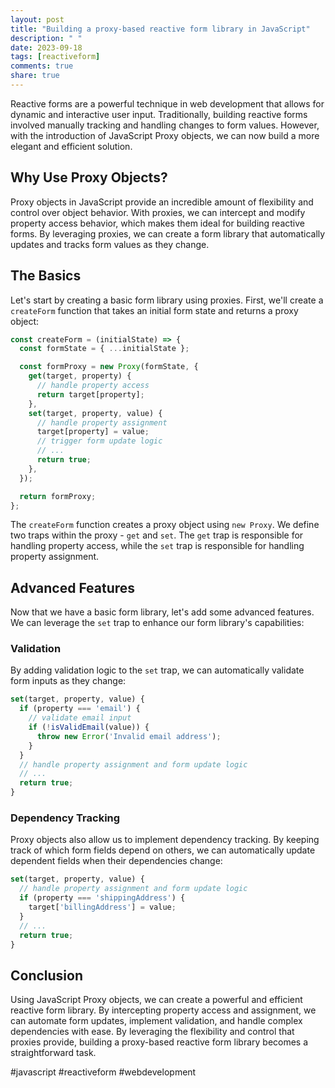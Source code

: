 ```yaml
---
layout: post
title: "Building a proxy-based reactive form library in JavaScript"
description: " "
date: 2023-09-18
tags: [reactiveform]
comments: true
share: true
---
```


Reactive forms are a powerful technique in web development that allows for dynamic and interactive user input. Traditionally, building reactive forms involved manually tracking and handling changes to form values. However, with the introduction of JavaScript Proxy objects, we can now build a more elegant and efficient solution.

## Why Use Proxy Objects?

Proxy objects in JavaScript provide an incredible amount of flexibility and control over object behavior. With proxies, we can intercept and modify property access behavior, which makes them ideal for building reactive forms. By leveraging proxies, we can create a form library that automatically updates and tracks form values as they change.

## The Basics

Let's start by creating a basic form library using proxies. First, we'll create a `createForm` function that takes an initial form state and returns a proxy object:

```javascript
const createForm = (initialState) => {
  const formState = { ...initialState };

  const formProxy = new Proxy(formState, {
    get(target, property) {
      // handle property access
      return target[property];
    },
    set(target, property, value) {
      // handle property assignment
      target[property] = value;
      // trigger form update logic
      // ...
      return true;
    },
  });

  return formProxy;
};
```

The `createForm` function creates a proxy object using `new Proxy`. We define two traps within the proxy - `get` and `set`. The `get` trap is responsible for handling property access, while the `set` trap is responsible for handling property assignment.

## Advanced Features

Now that we have a basic form library, let's add some advanced features. We can leverage the `set` trap to enhance our form library's capabilities:

### Validation

By adding validation logic to the `set` trap, we can automatically validate form inputs as they change:

```javascript
set(target, property, value) {
  if (property === 'email') {
    // validate email input
    if (!isValidEmail(value)) {
      throw new Error('Invalid email address');
    }
  }
  // handle property assignment and form update logic
  // ...
  return true;
}
```

### Dependency Tracking

Proxy objects also allow us to implement dependency tracking. By keeping track of which form fields depend on others, we can automatically update dependent fields when their dependencies change:

```javascript
set(target, property, value) {
  // handle property assignment and form update logic
  if (property === 'shippingAddress') {
    target['billingAddress'] = value;
  }
  // ...
  return true;
}
```

## Conclusion

Using JavaScript Proxy objects, we can create a powerful and efficient reactive form library. By intercepting property access and assignment, we can automate form updates, implement validation, and handle complex dependencies with ease. By leveraging the flexibility and control that proxies provide, building a proxy-based reactive form library becomes a straightforward task.

#javascript #reactiveform #webdevelopment